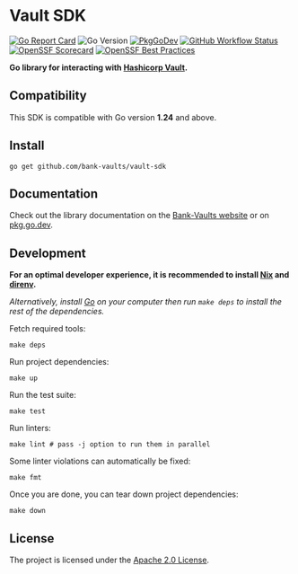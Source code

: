 # Vault SDK

[![Go Report Card](https://goreportcard.com/badge/github.com/bank-vaults/vault-sdk?style=flat-square)](https://goreportcard.com/report/github.com/bank-vaults/vault-sdk)
![Go Version](https://img.shields.io/badge/go%20version-%3E=1.19-61CFDD.svg?style=flat-square)
[![PkgGoDev](https://pkg.go.dev/badge/mod/github.com/bank-vaults/vault-sdk)](https://pkg.go.dev/mod/github.com/bank-vaults/vault-sdk)
[![GitHub Workflow Status](https://img.shields.io/github/actions/workflow/status/bank-vaults/vault-sdk/ci.yaml?branch=main&style=flat-square)](https://github.com/bank-vaults/vault-sdk/actions/workflows/ci.yaml?query=workflow%3ACI)
[![OpenSSF Scorecard](https://api.securityscorecards.dev/projects/github.com/bank-vaults/vault-sdk/badge?style=flat-square)](https://api.securityscorecards.dev/projects/github.com/bank-vaults/vault-sdk)
[![OpenSSF Best Practices](https://www.bestpractices.dev/projects/8048/badge)](https://www.bestpractices.dev/projects/8048)

**Go library for interacting with [Hashicorp Vault](https://www.vaultproject.io/).**

## Compatibility

This SDK is compatible with Go version **1.24** and above.

## Install

```shell
go get github.com/bank-vaults/vault-sdk
```

## Documentation

Check out the library documentation on the [Bank-Vaults website](https://bank-vaults.dev/docs/go-library/) or on [pkg.go.dev](https://pkg.go.dev/mod/github.com/bank-vaults/vault-sdk).

## Development

**For an optimal developer experience, it is recommended to install [Nix](https://nixos.org/download.html) and [direnv](https://direnv.net/docs/installation.html).**

_Alternatively, install [Go](https://go.dev/dl/) on your computer then run `make deps` to install the rest of the dependencies._

Fetch required tools:

```shell
make deps
```

Run project dependencies:

```shell
make up
```

Run the test suite:

```shell
make test
```

Run linters:

```shell
make lint # pass -j option to run them in parallel
```

Some linter violations can automatically be fixed:

```shell
make fmt
```

Once you are done, you can tear down project dependencies:

```shell
make down
```

## License

The project is licensed under the [Apache 2.0 License](LICENSE).
